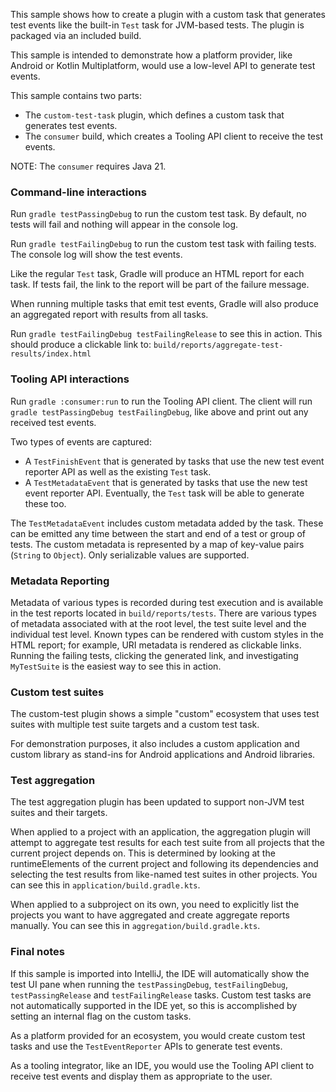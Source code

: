 This sample shows how to create a plugin with a custom task that generates test events like the built-in `Test` task for JVM-based tests.
The plugin is packaged via an included build.

This sample is intended to demonstrate how a platform provider, like Android or Kotlin Multiplatform, would use a low-level API to generate test events.

This sample contains two parts:

* The `custom-test-task` plugin, which defines a custom task that generates test events.
* The `consumer` build, which creates a Tooling API client to receive the test events.

NOTE: The `consumer` requires Java 21.

### Command-line interactions

Run `gradle testPassingDebug` to run the custom test task. By default, no tests will fail and nothing will appear in the console log.

Run `gradle testFailingDebug` to run the custom test task with failing tests. The console log will show the test events.

Like the regular `Test` task, Gradle will produce an HTML report for each task. If tests fail, the link to the report will be part of the failure message.

When running multiple tasks that emit test events, Gradle will also produce an aggregated report with results from all tasks.

Run `gradle testFailingDebug testFailingRelease` to see this in action.
This should produce a clickable link to: `build/reports/aggregate-test-results/index.html`

### Tooling API interactions

Run `gradle :consumer:run` to run the Tooling API client. The client will run `gradle testPassingDebug testFailingDebug`, like above and print out any received test events.

Two types of events are captured:

* A `TestFinishEvent` that is generated by tasks that use the new test event reporter API as well as the existing `Test` task.
* A `TestMetadataEvent` that is generated by tasks that use the new test event reporter API. Eventually, the `Test` task will be able to generate these too.

The `TestMetadataEvent` includes custom metadata added by the task. These can be emitted any time between the start and end of a test or group of tests.
The custom metadata is represented by a map of key-value pairs (`String` to `Object`). Only serializable values are supported.

### Metadata Reporting

Metadata of various types is recorded during test execution and is available in the test reports located in `build/reports/tests`.
There are various types of metadata associated with at the root level, the test suite level and the individual test level.  Known types can be rendered with custom styles in the HTML report; for example, URI metadata is rendered as clickable links.
Running the failing tests, clicking the generated link, and investigating `MyTestSuite` is the easiest way to see this in action.

### Custom test suites

The custom-test plugin shows a simple "custom" ecosystem that uses test suites with multiple test suite targets and a custom test task.

For demonstration purposes, it also includes a custom application and custom library as stand-ins for Android applications and Android libraries.

### Test aggregation

The test aggregation plugin has been updated to support non-JVM test suites and their targets.

When applied to a project with an application, the aggregation plugin will attempt to aggregate test results for each test suite from all projects that the current project depends on.
This is determined by looking at the runtimeElements of the current project and following its dependencies and selecting the test results from like-named test suites in other projects.
You can see this in `application/build.gradle.kts`.

When applied to a subproject on its own, you need to explicitly list the projects you want to have aggregated and create aggregate reports manually.
You can see this in `aggregation/build.gradle.kts`.

### Final notes

If this sample is imported into IntelliJ, the IDE will automatically show the test UI pane when running the `testPassingDebug`, `testFailingDebug`, `testPassingRelease` and `testFailingRelease` tasks. Custom test tasks are not automatically supported in the IDE yet, so this is accomplished by setting an internal flag on the custom tasks.

As a platform provided for an ecosystem, you would create custom test tasks and use the `TestEventReporter` APIs to generate test events.

As a tooling integrator, like an IDE, you would use the Tooling API client to receive test events and display them as appropriate to the user.



